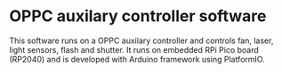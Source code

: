# OPPC auxilary controller software

This software runs on a OPPC auxilary controller and controls fan, laser, light sensors, flash and shutter. It runs on embedded RPi Pico board (RP2040) and is developed with Arduino framework using PlatformIO.

